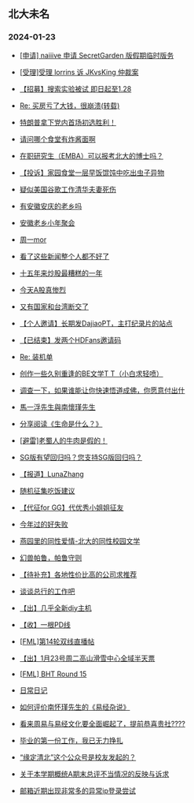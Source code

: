 ## 北大未名 
### 2024-01-23

+ [[申请] naiiive 申请 SecretGarden 版假期临时版务](https://bbs.pku.edu.cn/v2/post-read.php?bid=751&threadid=18739414)

+ [[受理]受理 lorrins 诉 JKvsKing 仲裁案](https://bbs.pku.edu.cn/v2/post-read.php?bid=164&threadid=18740280)

+ [【招募】搜索实验被试 即日起至1.28](https://bbs.pku.edu.cn/v2/post-read.php?bid=351&threadid=18742151)

+ [Re: 买房亏了大钱，很崩溃(转载)](https://bbs.pku.edu.cn/v2/post-read.php?bid=1&threadid=18741640)

+ [特朗普拿下党内首场初选胜利！](https://bbs.pku.edu.cn/v2/post-read.php?bid=155&threadid=18740278)

+ [请问哪个食堂有炸酱面啊](https://bbs.pku.edu.cn/v2/post-read.php?bid=1431&threadid=18739604)

+ [在职研究生（EMBA）可以报考北大的博士吗？](https://bbs.pku.edu.cn/v2/post-read.php?bid=972&threadid=18742234)

+ [【投诉】家园食堂一层早饭馄饨中吃出虫子异物](https://bbs.pku.edu.cn/v2/post-read.php?bid=1431&threadid=18741709)

+ [疑似美国谷歌工作清华夫妻死伤](https://bbs.pku.edu.cn/v2/post-read.php?bid=104&threadid=18741336)

+ [有安徽安庆的老乡吗](https://bbs.pku.edu.cn/v2/post-read.php?bid=476&threadid=18593418)

+ [安徽老乡小年聚会](https://bbs.pku.edu.cn/v2/post-read.php?bid=476&threadid=18741980)

+ [周一mor](https://bbs.pku.edu.cn/v2/post-read.php?bid=468&threadid=18741972)

+ [看了这些新闻整个人都不好了](https://bbs.pku.edu.cn/v2/post-read.php?bid=55&threadid=18741806)

+ [十五年来炒股最糟糕的一年](https://bbs.pku.edu.cn/v2/post-read.php?bid=249&threadid=18740705)

+ [今天A股真惨烈](https://bbs.pku.edu.cn/v2/post-read.php?bid=249&threadid=18740854)

+ [又有国家和台湾断交了](https://bbs.pku.edu.cn/v2/post-read.php?bid=606&threadid=18739799)

+ [【个人邀请】长期发DajiaoPT，主打纪录片的站点](https://bbs.pku.edu.cn/v2/post-read.php?bid=209&threadid=18629063)

+ [【已结束】发两个HDFans邀请码](https://bbs.pku.edu.cn/v2/post-read.php?bid=209&threadid=18741725)

+ [Re: 装机单](https://bbs.pku.edu.cn/v2/post-read.php?bid=1361&threadid=18741707)

+ [创作一些久别重逢的BE文学T T（小白求轻喷）](https://bbs.pku.edu.cn/v2/post-read.php?bid=1475&threadid=18741887)

+ [调查一下，如果谁能让你快速悟道成佛，你愿意付出什](https://bbs.pku.edu.cn/v2/post-read.php?bid=10&threadid=18739343)

+ [馬一浮先生與南懷瑾先生](https://bbs.pku.edu.cn/v2/post-read.php?bid=10&threadid=18742120)

+ [分享阅读《生命是什么？》](https://bbs.pku.edu.cn/v2/post-read.php?bid=53&threadid=18742046)

+ [[避雷]老蜀人的牛肉是假的！](https://bbs.pku.edu.cn/v2/post-read.php?bid=90&threadid=18741672)

+ [SG版有望回归吗？您支持SG版回归吗？](https://bbs.pku.edu.cn/v2/post-read.php?bid=72&threadid=18699671)

+ [【报道】LunaZhang](https://bbs.pku.edu.cn/v2/post-read.php?bid=1367&threadid=18742227)

+ [随机征集吃饭建议](https://bbs.pku.edu.cn/v2/post-read.php?bid=90&threadid=18739696)

+ [【代征for GG】代优秀小姐姐征友](https://bbs.pku.edu.cn/v2/post-read.php?bid=167&threadid=18741982)

+ [今年过的好失败](https://bbs.pku.edu.cn/v2/post-read.php?bid=176&threadid=18741362)

+ [燕园里的同性爱情-北大的同性校园文学](https://bbs.pku.edu.cn/v2/post-read.php?bid=52&threadid=17011501)

+ [幻兽帕鲁，帕鲁守则](https://bbs.pku.edu.cn/v2/post-read.php?bid=103&threadid=18742189)

+ [【待补充】各地性价比高的公司求推荐](https://bbs.pku.edu.cn/v2/post-read.php?bid=99&threadid=18741708)

+ [谈谈总行的工作吧](https://bbs.pku.edu.cn/v2/post-read.php?bid=99&threadid=18321878)

+ [【出】几乎全新diy主机](https://bbs.pku.edu.cn/v2/post-read.php?bid=71&threadid=18741843)

+ [【收】一根PD线](https://bbs.pku.edu.cn/v2/post-read.php?bid=71&threadid=18742081)

+ [[FML]第14轮双线直播帖](https://bbs.pku.edu.cn/v2/post-read.php?bid=519&threadid=18741441)

+ [【出】1月23号周二高山滑雪中心全域半天票](https://bbs.pku.edu.cn/v2/post-read.php?bid=1051&threadid=18741408)

+ [[FML] BHT Round 15](https://bbs.pku.edu.cn/v2/post-read.php?bid=519&threadid=18741970)

+ [日常日记](https://bbs.pku.edu.cn/v2/post-read.php?bid=262&threadid=18354711)

+ [如何评价南怀瑾先生的《易经杂说》](https://bbs.pku.edu.cn/v2/post-read.php?bid=886&threadid=18742042)

+ [看来周易与易经文化要全面崛起了，提前恭喜贵社????](https://bbs.pku.edu.cn/v2/post-read.php?bid=886&threadid=18054199)

+ [毕业的第一份工作，我已无力挣扎](https://bbs.pku.edu.cn/v2/post-read.php?bid=690&threadid=18741138)

+ [“缘定清北”这个公众号是校友发起的？](https://bbs.pku.edu.cn/v2/post-read.php?bid=690&threadid=18742174)

+ [关于本学期概统A期末总评不当情况的反映与诉求](https://bbs.pku.edu.cn/v2/post-read.php?bid=438&threadid=18737942)

+ [邮箱近期出现非常多的异常ip登录尝试](https://bbs.pku.edu.cn/v2/post-read.php?bid=668&threadid=18742155)

